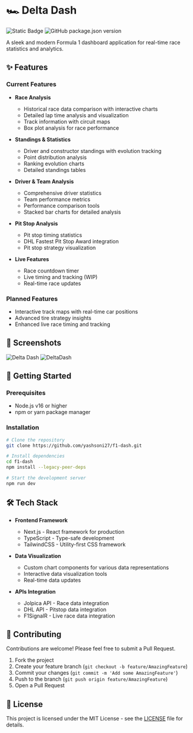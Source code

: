 # 🏎️ Delta Dash 
![Static Badge](https://img.shields.io/badge/beta-yellow) ![GitHub package.json version](https://img.shields.io/github/package-json/v/yashsoni27/f1-dash)

A sleek and modern Formula 1 dashboard application for real-time race statistics and analytics.

## ✨ Features

### Current Features
- **Race Analysis**
  - Historical race data comparison with interactive charts
  - Detailed lap time analysis and visualization
  - Track information with circuit maps
  - Box plot analysis for race performance

- **Standings & Statistics**
  - Driver and constructor standings with evolution tracking
  - Point distribution analysis
  - Ranking evolution charts
  - Detailed standings tables

- **Driver & Team Analysis**
  - Comprehensive driver statistics
  - Team performance metrics
  - Performance comparison tools
  - Stacked bar charts for detailed analysis

- **Pit Stop Analysis**
  - Pit stop timing statistics
  - DHL Fastest Pit Stop Award integration
  - Pit stop strategy visualization

- **Live Features**
  - Race countdown timer
  - Live timing and tracking (WIP)
  - Real-time race updates

### Planned Features
- Interactive track maps with real-time car positions
- Advanced tire strategy insights
- Enhanced live race timing and tracking

## 📱 Screenshots

![Delta Dash](https://github.com/user-attachments/assets/0bfa2f79-fa8e-4232-9c3b-7a451b818aa0)
![DeltaDash](https://github.com/user-attachments/assets/6969d0c5-59bb-40d4-bf1a-3b9c137b74a2)


## 🚀 Getting Started

### Prerequisites

- Node.js v16 or higher
- npm or yarn package manager

### Installation

```bash
# Clone the repository
git clone https://github.com/yashsoni27/f1-dash.git

# Install dependencies
cd f1-dash
npm install --legacy-peer-deps

# Start the development server
npm run dev
```

## 🛠️ Tech Stack

- **Frontend Framework**
  - Next.js - React framework for production
  - TypeScript - Type-safe development
  - TailwindCSS - Utility-first CSS framework

- **Data Visualization**
  - Custom chart components for various data representations
  - Interactive data visualization tools
  - Real-time data updates

- **APIs Integration**
  - Jolpica API - Race data integration
  - DHL API - Pitstop data integration
  - F1SignalR - Live race data integration


## 🤝 Contributing

Contributions are welcome! Please feel free to submit a Pull Request.

1. Fork the project
2. Create your feature branch (`git checkout -b feature/AmazingFeature`)
3. Commit your changes (`git commit -m 'Add some AmazingFeature'`)
4. Push to the branch (`git push origin feature/AmazingFeature`)
5. Open a Pull Request

## 📝 License

This project is licensed under the MIT License - see the [LICENSE](LICENSE) file for details.
